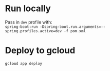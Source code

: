 # Run locally
Pass in `dev` profile with:  
`spring-boot:run -Dspring-boot.run.arguments=--spring.profiles.active=dev -f pom.xml`

# Deploy to gcloud
`gcloud app deploy`